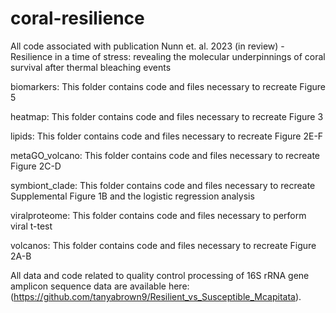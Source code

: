 # coral-resilience

All code associated with publication Nunn et. al. 2023 (in review) - Resilience in a time of stress: revealing the molecular underpinnings of coral survival after thermal bleaching events

biomarkers: This folder contains code and files necessary to recreate Figure 5

heatmap: This folder contains code and files necessary to recreate Figure 3

lipids: This folder contains code and files necessary to recreate Figure 2E-F

metaGO_volcano: This folder contains code and files necessary to recreate Figure 2C-D

symbiont_clade: This folder contains code and files necessary to recreate Supplemental Figure 1B and the logistic regression analysis

viralproteome: This folder contains code and files necessary to perform viral t-test

volcanos: This folder contains code and files necessary to recreate Figure 2A-B

All data and code related to quality control processing of 16S rRNA gene amplicon sequence data are available here: (https://github.com/tanyabrown9/Resilient_vs_Susceptible_Mcapitata). 
